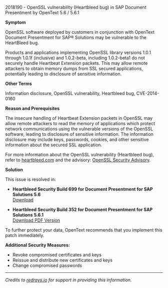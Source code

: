 2018190 - OpenSSL vulnerability (Heartbleed bug) in SAP Document Presentment by OpenText 5.6 / 5.6.1

**Symptom**
 
OpenSSL software deployed by customers in conjunction with OpenText Document Presentment for SAP® Solutions may be vulnerable to the HeartBleed bug.

Products and applications implementing OpenSSL library versions 1.0.1 through 1.0.1f (inclusive) and 1.0.2-beta, including 1.0.2-beta1 do not securely handle Heartbeat Extension packets. This may allow remote attackers to obtain memory dumps from SSL secured applications, potentially leading to disclosure of sensitive information.

**Other Terms**

Information disclosure, OpenSSL vulnerability, Heartbleed bug, CVE-2014-0160

**Reason and Prerequisites**

The insecure handling of Heartbeat Extension packets in OpenSSL may allow remote attackers to read the memory of applications which protect network communications using the vulnerable versions of the OpenSSL software, leading to disclosure of sensitive information. The information disclosure may include keys, passwords, cookies, and other sensitive information about the secured SSL application.

For more information about the OpenSSL vulnerability (Heartbleed bug), refer to [heartbleed.com](http://heartbleed.com/) and the advisory: [OpenSSL Security Advisory](http://www.openssl.org/news/secadv_20140407.txt).

**Solution**

This issue is resolved in:

- **Heartbleed Security Build 699 for Document Presentment for SAP Solutions 5.6**  
  [Download](https://me.sap.com/note/0040000017874022017)

- **Heartbleed Security Build 352 for Document Presentment for SAP Solutions 5.6.1**  
  [Download PDF Version](https://userapps.support.sap.com/sap/support/sfm/notes/print/0002018190?language=en-US&token=7C49DA568FB013FF36D6D532479758F0)

To further protect your data, OpenText recommends that you implement this patch immediately.

**Additional Security Measures:**

- Revoke compromised certificates and keys
- Reissue and distribute new certificates and keys
- Change compromised passwords

---

*Credits to [redrays.io](https://redrays.io) for support in providing this information.*
